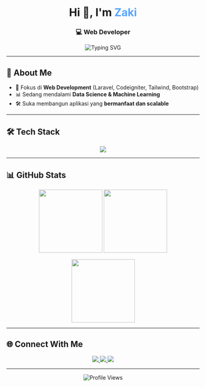 <!-- Header dengan animasi teks -->
<h1 align="center">Hi 👋, I'm <span style="color:#58a6ff;">Zaki</span></h1>
<h3 align="center">💻 Web Developer </h3>

<p align="center">
  <img src="https://readme-typing-svg.herokuapp.com?font=Fira+Code&weight=500&size=20&pause=1000&color=58A6FF&center=true&vCenter=true&width=500&lines=Clean+Code+%7C+Problem+Solver;Always+Learning+New+Things;Building+Useful+and+Scalable+Apps" alt="Typing SVG" />
</p>

---

## 🚀 About Me

- 🎯 Fokus di **Web Development** (Laravel, Codeigniter, Tailwind, Bootstrap)
- 📊 Sedang mendalami **Data Science & Machine Learning**
- 🛠️ Suka membangun aplikasi yang **bermanfaat dan scalable**

---

## 🛠 Tech Stack

<p align="center">
  <img src="https://skillicons.dev/icons?i=php,laravel,js,python,cpp,mysql,git,linux,vscode&perline=8" />
</p>

---

## 📊 GitHub Stats

<p align="center">
  <img src="https://github-readme-stats.vercel.app/api?username=Jeksidotexe&show_icons=true&theme=tokyonight&hide_border=true" height="165"/>
  <img src="https://github-readme-streak-stats.herokuapp.com/?user=Jeksidotexe&theme=tokyonight&hide_border=true" height="165"/>
</p>

<p align="center">
  <img src="https://github-readme-stats.vercel.app/api/top-langs/?username=Jeksidotexe&layout=compact&theme=tokyonight&hide_border=true" height="165"/>
</p>

---

## 🌐 Connect With Me

<p align="center">
  <a href="https://www.linkedin.com/in/zaki-b71a67355?utm_source=share&utm_campaign=share_via&utm_content=profile&utm_medium=android_app" target="_blank">
    <img src="https://img.shields.io/badge/LinkedIn-0A66C2?style=for-the-badge&logo=linkedin&logoColor=white"/>
  </a>
  <a href="https://www.instagram.com/jeksi_17" target="_blank">
    <img src="https://img.shields.io/badge/Instagram-E4405F?style=for-the-badge&logo=instagram&logoColor=white"/>
  </a>
  <a href="mailto:zakiptk1@gmail.com" target="_blank">
    <img src="https://img.shields.io/badge/Email-DB4437?style=for-the-badge&logo=gmail&logoColor=white"/>
  </a>
</p>

---

<p align="center">
  <img src="https://komarev.com/ghpvc/?username=Jeksidotexe&style=flat-square&color=58a6ff" alt="Profile Views"/>
</p>
